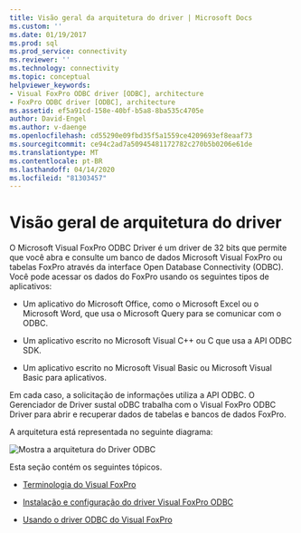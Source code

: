 ```yaml
---
title: Visão geral da arquitetura do driver | Microsoft Docs
ms.custom: ''
ms.date: 01/19/2017
ms.prod: sql
ms.prod_service: connectivity
ms.reviewer: ''
ms.technology: connectivity
ms.topic: conceptual
helpviewer_keywords:
- Visual FoxPro ODBC driver [ODBC], architecture
- FoxPro ODBC driver [ODBC], architecture
ms.assetid: ef5a91cd-158e-40bf-b5a8-8ba535c4705e
author: David-Engel
ms.author: v-daenge
ms.openlocfilehash: cd55290e09fbd35f5a1559ce4209693ef8eaaf73
ms.sourcegitcommit: ce94c2ad7a50945481172782c270b5b0206e61de
ms.translationtype: MT
ms.contentlocale: pt-BR
ms.lasthandoff: 04/14/2020
ms.locfileid: "81303457"
---
```

# <a name="driver-architecture-overview"></a>Visão geral de arquitetura do driver
O Microsoft Visual FoxPro ODBC Driver é um driver de 32 bits que permite que você abra e consulte um banco de dados Microsoft Visual FoxPro ou tabelas FoxPro através da interface Open Database Connectivity (ODBC). Você pode acessar os dados do FoxPro usando os seguintes tipos de aplicativos:  
  
-   Um aplicativo do Microsoft Office, como o Microsoft Excel ou o Microsoft Word, que usa o Microsoft Query para se comunicar com o ODBC.  
  
-   Um aplicativo escrito no Microsoft Visual C++ ou C que usa a API ODBC SDK.  
  
-   Um aplicativo escrito no Microsoft Visual Basic ou Microsoft Visual Basic para aplicativos.  
  
 Em cada caso, a solicitação de informações utiliza a API ODBC. O Gerenciador de Driver sustal oDBC trabalha com o Visual FoxPro ODBC Driver para abrir e recuperar dados de tabelas e bancos de dados FoxPro.  
  
 A arquitetura está representada no seguinte diagrama:  
  
 ![Mostra a arquitetura do Driver ODBC](../../odbc/microsoft/media/vfparch.gif "vfparch")  
  
 Esta seção contém os seguintes tópicos.  
  
-   [Terminologia do Visual FoxPro](../../odbc/microsoft/visual-foxpro-terminology.md)  
  
-   [Instalação e configuração do driver Visual FoxPro ODBC](../../odbc/microsoft/installing-and-configuring.md)  
  
-   [Usando o driver ODBC do Visual FoxPro](../../odbc/microsoft/using-the-visual-foxpro-odbc-driver.md)
